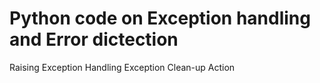 # Python code on Exception handling and Error dictection
Raising Exception
Handling Exception
Clean-up Action
